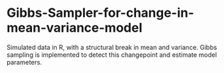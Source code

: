 # Gibbs-Sampler-for-change-in-mean-variance-model
Simulated data in R, with a structural break in mean and variance. Gibbs sampling is implemented to detect this changepoint and estimate model parameters.
